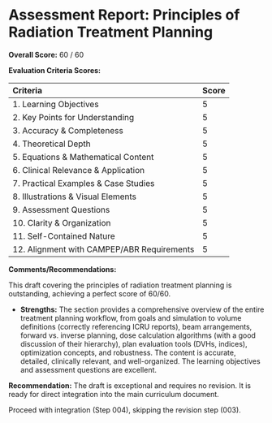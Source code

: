 # Assessment Report: Principles of Radiation Treatment Planning

**Overall Score:** 60 / 60

**Evaluation Criteria Scores:**

| Criteria                             | Score |
| :----------------------------------- | :---- |
| 1. Learning Objectives           | 5     |
| 2. Key Points for Understanding  | 5     |
| 3. Accuracy & Completeness       | 5     |
| 4. Theoretical Depth             | 5     |
| 5. Equations & Mathematical Content| 5     |
| 6. Clinical Relevance & Application| 5     |
| 7. Practical Examples & Case Studies | 5     |
| 8. Illustrations & Visual Elements | 5     |
| 9. Assessment Questions          | 5     |
| 10. Clarity & Organization        | 5     |
| 11. Self-Contained Nature         | 5     |
| 12. Alignment with CAMPEP/ABR Requirements | 5     |

**Comments/Recommendations:**

This draft covering the principles of radiation treatment planning is outstanding, achieving a perfect score of 60/60.

*   **Strengths:** The section provides a comprehensive overview of the entire treatment planning workflow, from goals and simulation to volume definitions (correctly referencing ICRU reports), beam arrangements, forward vs. inverse planning, dose calculation algorithms (with a good discussion of their hierarchy), plan evaluation tools (DVHs, indices), optimization concepts, and robustness. The content is accurate, detailed, clinically relevant, and well-organized. The learning objectives and assessment questions are excellent.

**Recommendation:**
The draft is exceptional and requires no revision. It is ready for direct integration into the main curriculum document.

Proceed with integration (Step 004), skipping the revision step (003).
